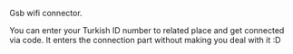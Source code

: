 Gsb wifi connector.

You can enter your Turkish ID number to related place and get connected via code.
It enters the connection part without making you deal with it :D
